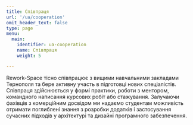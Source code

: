 ```yaml
---
title: Співпраця
url: '/ua/cooperation'
omit_header_text: false
type: page
menu:
  main:
    identifier: ua-cooperation
    name: Співпраця
    weight: 5

---
```


Rework-Space тісно співпрацює з вищими навчальними закладами Тернополя та бере активну участь в підготовці нових 
спеціалістів. Співпраця здійснюється у формі практики, роботи з ментором, командного написання курсових робіт або 
стажування. Залучаючи фахівців з комерційним досвідом ми надаємо студентам можливість отримати поглиблені знання з 
розробки додатків і застосування сучасних підходів у архітектурі та дизайні програмного забезпечення.
